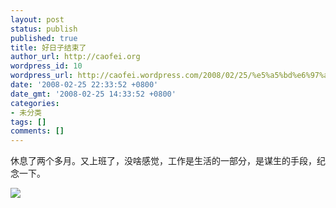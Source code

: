 ```yaml
---
layout: post
status: publish
published: true
title: 好日子结束了
author_url: http://caofei.org
wordpress_id: 10
wordpress_url: http://caofei.wordpress.com/2008/02/25/%e5%a5%bd%e6%97%a5%e5%ad%90%e7%bb%93%e6%9d%9f%e4%ba%86
date: '2008-02-25 22:33:52 +0800'
date_gmt: '2008-02-25 14:33:52 +0800'
categories:
- 未分类
tags: []
comments: []
---
```

<div id="msgcns!66CD003054696B87!1229" class="bvMsg">
<p>休息了两个多月。又上班了，没啥感觉，工作是生活的一部分，是谋生的手段，纪念一下。</p>
<p><a href="http://by1.storage.msn.com/y1pJJtyr7fWuZMqmJwXziHc49ZUdeMLVeIzXGsl4ozCcikhnVy1ZrvFpW4ZtQDPMPnaCIrS7aeleuU8mwU-DVBNjAGmkE0mXXdL?PARTNER=WRITER"><img src="http://by1.storage.msn.com/y1pJJtyr7fWuZPyMUX2I53YAwzXfTeq5VnL193b3Eu44lujKMRE4SR6-CpTHKxU9zLI_1czWuZOMLhKTDi1_uyhrKQg0UnQ92Oe?PARTNER=WRITER" border="0" /></a></p>
</div>
